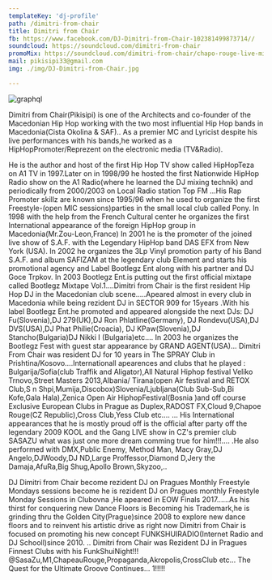 ```yaml
---
templateKey: 'dj-profile'
path: /dimitri-from-chair
title: Dimitri from Chair
fb: https://www.facebook.com/DJ-Dimitri-from-Chair-102381499873714//
soundcloud: https://soundcloud.com/dimitri-from-chair
promoMix: https://soundcloud.com/dimitri-from-chair/chapo-rouge-live-mixx
mail: pikisipi33@gmail.com
img: ./img/DJ-Dimitri-from-Chair.jpg

---
```


![graphql](/img/DJ-Dimitri-from-Chair.jpg)

Dimitri from Chair(Pikisipi) is one of the Architects and co-founder of the Macedonian Hip Hop working with the two most influential Hip Hop bands in Macedonia(Cista Okolina & SAF)..
As a premier MC and Lyricist despite his live performances with his bands,he worked as a HipHopPromoter/Reprezent on the electronic media (TV&Radio).

He is the author and host of the first Hip Hop TV show called HipHopTeza on A1 TV in 1997.Later on in 1998/99 he hosted the first Nationwide HipHop Radio show on the A1 Radio(where he learned the DJ mixing technik) and periodically from 2000/2003 on Local Radio station Top FM ...His Rap Promoter skillz are known since 1995/96 when he used to organize the first Freestyle-(open MIC sessions)parties in the small local club called Pony. In 1998 with the help from the French Cultural center he organizes the first International appearance of the foreign HipHop group in Macedonia(Mr.Zou-Leon,France) In 2001 he is the promoter of the joined live show of S.A.F. with the Legendary HipHop band DAS EFX from New York (USA). In 2002 he organizes the 3Lp Vinyl promotion party of his Band S.A.F. and album SAFIZAM at the legendary club Element and starts his promotional agency and Label Bootlegz Ent along with his partner and DJ Goce Trpkov. In 2003 Bootlegz Ent.is putting out the first official mixtape called Bootlegz Mixtape Vol.1....Dimitri from Chair is the first resident Hip Hop DJ in the Macedonian club scene.....Apeared almost in every club in Macedonia while being rezident DJ in SECTOR 909 for 15years .With his label Bootlegz Ent.he promoted and appeared alongside the next DJs: DJ Fu(Slovenia),DJ 279(UK),DJ Ron Phlatline(Germany), DJ Rondevu(USA),DJ DVS(USA),DJ Phat Philie(Croacia), DJ KPaw(Slovenia),DJ Stancho(Bulgaria)DJ Nikki I (Bulgaria)etc.... In 2003 he organizes the Bootlegz Fest with guest star appearance by GRAND AGENT(USA)... Dimitri From Chair was resident DJ for 10 years in The SPRAY Club in Prishtina/Kosovo....Internationall apearences and clubs that he played : Bulgarija/Sofia(club Traffik and Aligator),All Natural Hiphop festival Veliko Trnovo,Street Masters 2013,Albania/ Tirana(open Air festival and RETOX Club,S n Shpi,Mumija,Discobox)Slovenia/Ljubljana(Club Sub-Sub,Bi Kofe,Gala Hala),Zenica Open Air HiphopFestival(Bosnia )and off course Exclusive European Clubs in Prague as Duplex,RADOST FX,Cloud 9,Chapoe Rouge(CZ Republic),Cross Club,Yess Club etc.... ... His International appearances that he is mostly proud off is the official after party off the legendary 2009 KOOL and the Gang LIVE show in CZ's premier club SASAZU what was just one more dream comming true for him!!!.... .He also performed with DMX,Public Enemy, Method Man, Macy Gray,DJ Angelo,DJWoody,DJ ND,Large Proffessor,Diamond D,Jery the Damaja,AfuRa,Big Shug,Apollo Brown,Skyzoo,..

DJ Dimitri from Chair become rezident DJ on Pragues Monthly Freestyle Mondays sessions become he is rezident DJ on Pragues monthly Freestyle Monday Sessions in Clubovna ,He apeared in EOW Finals 2017......As his thirst for conquering new Dance Floors is Becoming his Trademark,he is grinding thru the Golden City(Prague)since 2008 to explore new dance floors and to reinvent his artistic drive as right now Dimitri from Chair is focused on promoting his new concept FUNKSHUIRADIO(Internet Radio and DJ Schooll)since 2010.
.. Dimitri from Chair was Rezident DJ in Pragues Finnest Clubs with his FunkShuiNight!!! @SasaZu,M1,ChapeauRouge,Propaganda,Akropolis,CrossClub etc...
The Quest for the Ultimate Groove Continues... 1!!!!!
